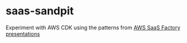 # saas-sandpit

Experiment with AWS CDK using the patterns from [AWS SaaS Factory presentations](https://www.youtube.com/watch?v=O3L-dSyqA7g)

